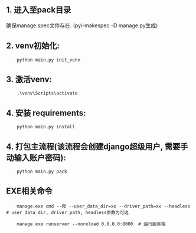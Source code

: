 ## 1. 进入至pack目录
确保manage.spec文件存在. (pyi-makespec -D manage.py生成)

## 2. venv初始化: 
```shell script
    python main.py init_venv
```

## 3. 激活venv: 
```shell script
    .\venv\Scripts\activate
```

## 4. 安装 requirements: 
```shell script
    python main.py install
```

## 4. 打包主流程(该流程会创建django超级用户, 需要手动输入账户密码): 
```shell script
    python main.py pack
```


## EXE相关命令
```shell script
    manage.exe cmd --爬 --user_data_dir=xx --driver_path=xx --headless # user_data_dir, driver_path, headless参数为可选

    manage.exe runserver --noreload 0.0.0.0:8000  # 运行服务端
```
